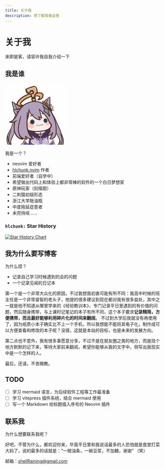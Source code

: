 ```yaml
---
title: 关于我
description: 想了解我看这里
---
```


# 关于我

来即是客，请容许我自我介绍一下

## 我是谁

<img width='200' src='https://raw.githubusercontent.com/shell-Raining/img/main/head/keqing.jpeg'>

我是一个？

- neovim 爱好者
- [hlchunk.nvim](https://github.com/shellRaining/hlchunk.nvim) 作者
- 前端爱好者（自学中）
- 希望做出代码上和体验上都非常棒的软件的一个白日梦想家
- 原神玩家（刻晴厨）
- 二刺猿初级形态
- 浙江大学拖油瓶
- 中度拖延症患者
- 未完待续……

### `hlchunk:` Star History

[![Star History Chart](https://api.star-history.com/svg?repos=shellRaining/hlchunk.nvim&type=Date)](https://star-history.com/#shellRaining/hlchunk.nvim&Date)

## 我为什么要写博客

为什么捏？

- 记录自己学习时候遇到的会的问题
- 一个记录见闻的日记本

第一个是一个非常大众化的原因，不过我想我初衷可能有所不同：我高中时候的班主任是一个非常睿智的老头子，他提的很多建议到现在都对我有很多益处，其中之一就是他不知道从哪里学来的《经验教训本》，专门记录平日里遇到的有价值的问题，然后随身携带，与上课时记笔记的本子有所不同，这个本子要求**记录精简，方便携带，而且最好能够利用碎片化的时间来翻阅**。 不过到大学后我就没有再使用了，因为纸质小本子确实比不上一个手机，所以我想能不能将其电子化，制作成可以方便查看和修改的本子呢？没错，这就是本站的目标，也是未来的发展方向。

第二点也不意外，我有很多事愿意分享，不过不是在朋友圈之类的地方，而是找个地方默默的记下来，等待大家前来翻阅，希望你能够从我的文字中，侧写出我现实中是一个怎样的人。

最后，还请，不吝赐教。

## TODO

- [ ] 学习 mermaid 语言，为后续软件工程等工作最准备
- [ ] 学习 vitepress 插件系统，结合 mermaid 使用
- [ ] 写一个 Markdown 给标题插入序号的 Neovim 插件

## 联系我

为什么想要联系我呢？

好吧，不管为什么，都欢迎你来，毕竟平日里和我说话最多的人恐怕就是食堂打菜大妈了，说的最多的话就是：“一根油条，一碗豆浆，不加糖，谢谢” （笑）

邮箱：[shellRaining@gmail.com](mailto:shellRaining@gmail.com)
